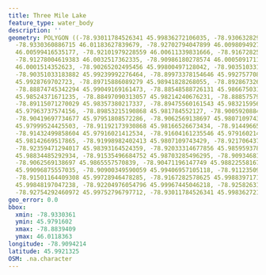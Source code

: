 ```yaml
---
title: Three Mile Lake
feature_type: water_body
description: ''
geometry: POLYGON ((-78.93011784526341 45.99836272106035, -78.93063282939414 46.00468258577875,
  -78.9330360886715 46.01183627839679, -78.92702794047899 46.00980949275281, -78.92479634257884
  46.00599416535177, -78.92101979228559 46.00611339831666, -78.9167282578625 46.00647109566875,
  -78.91278004619383 46.0032517362335, -78.90986180278574 46.00050917116378, -78.90591359111617
  46.0001514352623, -78.90265202495456 45.99800497128042, -78.90351033183882 45.99406957105118,
  -78.90351033183882 45.99239992276464, -78.89973378154646 45.99275770878072, -78.89612889263131
  45.9928769702723, -78.89715886089279 45.98941828268055, -78.8928673264697 45.98882193538898,
  -78.88874745342294 45.99049169161473, -78.88548588726131 45.98667503193885, -78.8839409348691
  45.98524371671235, -78.88497090313057 45.98214240676231, -78.88857579204661 45.98297739191651,
  -78.89115071270029 45.98357380217337, -78.89475560161543 45.98321595679014, -78.89475560161543
  45.97963737574156, -78.89853215190868 45.981784552127, -78.90059208843162 45.97927950491506,
  -78.90419697734677 45.97951808572286, -78.9062569138697 45.9807109743429, -78.91140675517795
  45.97999524425503, -78.91192173930868 45.98166526673434, -78.91449665996235 45.98118812259495,
  -78.91432499858604 45.97916021412534, -78.91604161235546 45.97916021412534, -78.91707158061693
  45.98142669517865, -78.91998982402413 45.9807109743429, -78.92170643779355 45.98393164524359,
  -78.92359471294017 45.98393164524359, -78.92033314677856 45.98595937895162, -78.91913151713987
  45.98834485292934, -78.91535496684752 45.98703285496295, -78.909346818655 45.98858339467285,
  -78.9062569138697 45.9865557570839, -78.90471196147749 45.98822558167178, -78.9079735276391
  45.99096875557035, -78.90900349590059 45.99406957105118, -78.91123509380074 45.99633544172777,
  -78.91501164409308 45.99728946478285, -78.9167282578625 45.99883971716773, -78.91792988750117
  45.99848197047238, -78.92204976054796 45.99967445046218, -78.92582631084031 46.00134387927253,
  -78.92754292460972 45.99752796797712, -78.93011784526341 45.99836272106035))
geo_error: 0.0
bbox:
  xmin: -78.9330361
  ymin: 45.9791602
  xmax: -78.8839409
  ymax: 46.0118363
longitude: -78.9094214
latitude: 45.9921325
OSM: .na.character
---
```

